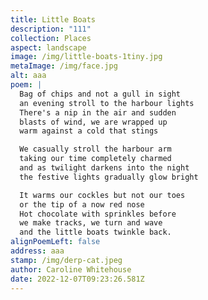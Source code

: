 ```yaml
---
title: Little Boats
description: "111"
collection: Places
aspect: landscape
image: /img/little-boats-1tiny.jpg
metaImage: /img/face.jpg
alt: aaa
poem: |
  Bag of chips and not a gull in sight
  an evening stroll to the harbour lights
  There's a nip in the air and sudden 
  blasts of wind, we are wrapped up 
  warm against a cold that stings

  We casually stroll the harbour arm
  taking our time completely charmed
  and as twilight darkens into the night
  the festive lights gradually glow bright

  It warms our cockles but not our toes
  or the tip of a now red nose
  Hot chocolate with sprinkles before
  we make tracks, we turn and wave 
  and the little boats twinkle back.
alignPoemLeft: false
address: aaa
stamp: /img/derp-cat.jpeg
author: Caroline Whitehouse
date: 2022-12-07T09:23:26.581Z
---
```

